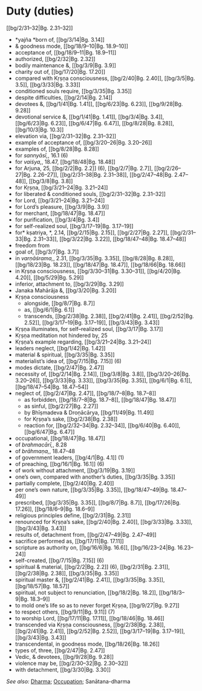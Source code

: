 # Duty (duties)

[[bg/2/31–32|Bg. 2.31–32]]

* *yajña *born of, [[bg/3/14|Bg. 3.14]]
* & goodness mode, [[bg/18/9–10|Bg. 18.9–10]]
* acceptance of, [[bg/18/9–11|Bg. 18.9–11]]
* authorized, [[bg/2/32|Bg. 2.32]]
* bodily maintenance &, [[bg/3/9|Bg. 3.9]]
* charity out of, [[bg/17/20|Bg. 17.20]]
* compared with Kṛṣṇa consciousness, [[bg/2/40|Bg. 2.40]], [[bg/3/5|Bg. 3.5]], [[bg/3/33|Bg. 3.33]]
* conditioned souls require, [[bg/3/35|Bg. 3.35]]
* despite difficulties, [[bg/2/14|Bg. 2.14]]
* devotees &, [[bg/1/41|Bg. 1.41]], [[bg/6/23|Bg. 6.23]], [[bg/9/28|Bg. 9.28]]
* devotional service &, [[bg/1/41|Bg. 1.41]], [[bg/3/4|Bg. 3.4]], [[bg/6/23|Bg. 6.23]], [[bg/6/47|Bg. 6.47]], [[bg/8/28|Bg. 8.28]], [[bg/10/3|Bg. 10.3]]
* elevation via, [[bg/2/31–32|Bg. 2.31–32]]
* example of acceptance of, [[bg/3/20–26|Bg. 3.20–26]]
* examples of, [[bg/8/28|Bg. 8.28]]
* for *sannyāsī,*, 16.1 (6)
* for *vaiśya,*, 18.47, [[bg/18/48|Bg. 18.48]]
* for Arjuna, 25, [[bg/2/2|Bg. 2.2]] (6), [[bg/2/7|Bg. 2.7]], [[bg/2/26–27|Bg. 2.26–27]], [[bg/2/31–38|Bg. 2.31–38]], [[bg/2/47–48|Bg. 2.47–48]], [[bg/3/8|Bg. 3.8]]
* for Kṛṣṇa, [[bg/3/21–24|Bg. 3.21–24]]
* for liberated & conditioned souls, [[bg/2/31–32|Bg. 2.31–32]]
* for Lord, [[bg/3/21–24|Bg. 3.21–24]]
* for Lord’s pleasure, [[bg/3/9|Bg. 3.9]]
* for merchant, [[bg/18/47|Bg. 18.47]]
* for purification, [[bg/3/4|Bg. 3.4]]
* for self-realized soul, [[bg/3/17–19|Bg. 3.17–19]]
* for* kṣatriya, *, 2.14, [[bg/2/15|Bg. 2.15]], [[bg/2/27|Bg. 2.27]], [[bg/2/31–33|Bg. 2.31–33]], [[bg/3/22|Bg. 3.22]], [[bg/18/47–48|Bg. 18.47–48]]
* freedom from
* goal of, [[bg/3/7|Bg. 3.7]]
* in *varṇāśrama,*, 2.31, [[bg/3/35|Bg. 3.35]], [[bg/8/28|Bg. 8.28]], [[bg/18/23|Bg. 18.23]], [[bg/18/47|Bg. 18.47]], [[bg/18/66|Bg. 18.66]]
* in Kṛṣṇa consciousness, [[bg/3/30–31|Bg. 3.30–31]], [[bg/4/20|Bg. 4.20]], [[bg/5/29|Bg. 5.29]]
* inferior, attachment to, [[bg/3/29|Bg. 3.29]]
* Janaka Mahārāja &, [[bg/3/20|Bg. 3.20]]
* Kṛṣṇa consciousness
  * alongside, [[bg/8/7|Bg. 8.7]]
  * as, [[bg/6/1|Bg. 6.1]]
  * transcends, [[bg/2/38|Bg. 2.38]], [[bg/2/41|Bg. 2.41]], [[bg/2/52|Bg. 2.52]], [[bg/3/17–19|Bg. 3.17–19]], [[bg/3/43|Bg. 3.43]]
* Kṛṣṇa illuminates, for self–realized soul, [[bg/3/17|Bg. 3.17]]
* Kṛṣṇa meditation not hindered by, 25
* Kṛṣṇa’s example regarding, [[bg/3/21–24|Bg. 3.21–24]]
* leaders neglect, [[bg/1/42|Bg. 1.42]]
* material & spiritual, [[bg/3/35|Bg. 3.35]]
* materialist’s idea of, [[bg/7/15|Bg. 7.15]] (6)
* modes dictate, [[bg/2/47|Bg. 2.47]]
* necessity of, [[bg/2/14|Bg. 2.14]], [[bg/3/8|Bg. 3.8]], [[bg/3/20–26|Bg. 3.20–26]], [[bg/3/33|Bg. 3.33]], [[bg/3/35|Bg. 3.35]], [[bg/6/1|Bg. 6.1]], [[bg/18/47–54|Bg. 18.47–54]]
* neglect of, [[bg/2/47|Bg. 2.47]], [[bg/18/7–8|Bg. 18.7–8]]
  * as forbidden, [[bg/18/7–8|Bg. 18.7–8]], [[bg/18/47|Bg. 18.47]]
  * as sinful, [[bg/2/27|Bg. 2.27]]
  * by Bhīṣmadeva & Droṇācārya, [[bg/11/49|Bg. 11.49]]
  * for Kṛṣṇa’s sake, [[bg/2/38|Bg. 2.38]]
  * reaction for, [[bg/2/32–34|Bg. 2.32–34]], [[bg/6/40|Bg. 6.40]], [[bg/6/47|Bg. 6.47]]
* occupational, [[bg/18/47|Bg. 18.47]]
* of *brahmacārī,*, 8.28
* of *brāhmaṇa,*, 18.47–48
* of government leaders, [[bg/4/1|Bg. 4.1]] (1)
* of preaching, [[bg/16/1|Bg. 16.1]] (6)
* of work without attachment, [[bg/3/19|Bg. 3.19]]
* one’s own, compared with another’s duties, [[bg/3/35|Bg. 3.35]]
* partially complete, [[bg/2/40|Bg. 2.40]]
* per one’s own nature, [[bg/3/35|Bg. 3.35]], [[bg/18/47–49|Bg. 18.47–49]]
* prescribed, [[bg/3/35|Bg. 3.35]], [[bg/8/7|Bg. 8.7]], [[bg/17/26|Bg. 17.26]], [[bg/18/6–9|Bg. 18.6–9]]
* religious principles define, [[bg/2/31|Bg. 2.31]]
* renounced for Kṛṣṇa’s sake, [[bg/2/40|Bg. 2.40]], [[bg/3/33|Bg. 3.33]], [[bg/3/43|Bg. 3.43]]
* results of, detachment from, [[bg/2/47–49|Bg. 2.47–49]]
* sacrifice performed as, [[bg/17/11|Bg. 17.11]]
* scripture as authority on, [[bg/16/6|Bg. 16.6]], [[bg/16/23–24|Bg. 16.23–24]]
* self-created, [[bg/7/15|Bg. 7.15]] (6)
* spiritual & material, [[bg/2/2|Bg. 2.2]] (6), [[bg/2/31|Bg. 2.31]], [[bg/2/38|Bg. 2.38]], [[bg/3/35|Bg. 3.35]]
* spiritual master &, [[bg/2/41|Bg. 2.41]], [[bg/3/35|Bg. 3.35]], [[bg/18/57|Bg. 18.57]]
* spiritual, not subject to renunciation, [[bg/18/2|Bg. 18.2]], [[bg/18/3–9|Bg. 18.3–9]]
* to mold one’s life so as to never forget Kṛṣṇa, [[bg/9/27|Bg. 9.27]]
* to respect others, [[bg/9/11|Bg. 9.11]] (7)
* to worship Lord, [[bg/17/11|Bg. 17.11]], [[bg/18/46|Bg. 18.46]]
* transcended via Kṛṣṇa consciousness, [[bg/2/38|Bg. 2.38]], [[bg/2/41|Bg. 2.41]], [[bg/2/52|Bg. 2.52]], [[bg/3/17–19|Bg. 3.17–19]], [[bg/3/43|Bg. 3.43]]
* transcendental, in goodness mode, [[bg/18/26|Bg. 18.26]]
* types of, three, [[bg/2/47|Bg. 2.47]]
* Vedic, & devotees, [[bg/9/28|Bg. 9.28]]
* violence may be, [[bg/2/30–32|Bg. 2.30–32]]
* with detachment, [[bg/3/30|Bg. 3.30]]

*See also:* [Dharma](entries/dharma.md); [Occupation](entries/occupation.md); Sanātana-dharma
